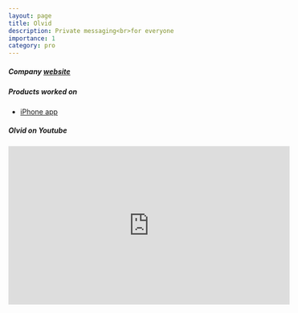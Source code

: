 ```yaml
---
layout: page
title: Olvid
description: Private messaging<br>for everyone
importance: 1
category: pro
---
```

<h5>Company <a href="https://olvid.io/en/" target="_blank">website</a></h5>
<h5>Products worked on</h5>
<div class="row">
    <ul>
        <li><a href="https://apps.apple.com/app/olvid/id1414865219" target="_blank">iPhone app</a></li>
    </ul>
</div>
<h5>Olvid on Youtube</h5>
<iframe width="560" height="315" src="https://www.youtube.com/embed/eO34Gbaoark?si=A2mz-dzvwNoO_zlU" title="YouTube video player" frameborder="0" allow="accelerometer; autoplay; clipboard-write; encrypted-media; gyroscope; picture-in-picture; web-share" allowfullscreen></iframe>
